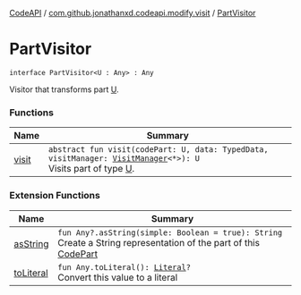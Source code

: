 [CodeAPI](../../index.md) / [com.github.jonathanxd.codeapi.modify.visit](../index.md) / [PartVisitor](.)

# PartVisitor

`interface PartVisitor<U : Any> : Any`

Visitor that transforms part [U](#).

### Functions

| Name | Summary |
|---|---|
| [visit](visit.md) | `abstract fun visit(codePart: U, data: TypedData, visitManager: `[`VisitManager`](../-visit-manager/index.md)`<*>): U`<br>Visits part of type [U](#). |

### Extension Functions

| Name | Summary |
|---|---|
| [asString](../../com.github.jonathanxd.codeapi.util/kotlin.-any/as-string.md) | `fun Any?.asString(simple: Boolean = true): String`<br>Create a String representation of the part of this [CodePart](../../com.github.jonathanxd.codeapi/-code-part/index.md) |
| [toLiteral](../../com.github.jonathanxd.codeapi.util.conversion/kotlin.-any/to-literal.md) | `fun Any.toLiteral(): `[`Literal`](../../com.github.jonathanxd.codeapi.literal/-literal/index.md)`?`<br>Convert this value to a literal |
